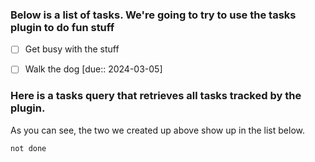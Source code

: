 
### Below is a list of tasks.  We're going to try to use the tasks plugin to do fun stuff

- [ ] Get busy with the stuff
- [ ] Walk the dog  [due:: 2024-03-05]



### Here is a tasks query that retrieves all tasks tracked by the plugin. 
As you can see, the two we created up above show up in the list below.

```tasks
not done
```


